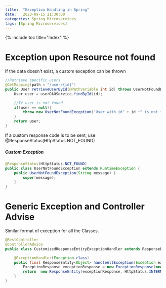 ```yaml
---
title:  "Exception Handling in Spring"
date:   2023-09-15 21:30:00
categories: Spring Microservices
tags: [Spring Microservices]
---
```

{% include toc title="Index" %}

# Exception upon Resource not found

If the data doesn't exist, a custom exception can be thrown
```java
//Retrieve specific users
@GetMapping(path = "/user/{id}")
public User retrieveUserById(@PathVariable int id) throws UserNotFoundException {
    User user = userDAOService.findById(id);

    //If user is not found
    if(user == null){
        throw new UserNotFoundException("User with id" + id +" is not found");
    }
    return user;
}
```

If a custom response code is to be sent, use @ResponseStatus(HttpStatus.NOT_FOUND)

##### Custom Exception
```java
@ResponseStatus(HttpStatus.NOT_FOUND)
public class UserNotFoundException extends RuntimeException {
    public UserNotFoundException(String message) {
        super(message);
    }
}
```

# Generic Exception and Controller Advise

Similar format of exception for all the Classes.
```java
@RestController
@ControllerAdvice
public class CustomizedResponseEntiryExceptionHandler extends ResponseEntityExceptionHandler {

    @ExceptionHandler(Exception.class)
    public final ResponseEntity<Object> handleAllException(Exception ex, WebRequest request){
        ExceptionResponse exceptionResponse = new ExceptionResponse(new Date(), ex.getMessage(), request.getDescription(false));
        return  new ResponseEntity(exceptionResponse, HttpStatus.INTERNAL_SERVER_ERROR);
    }
}
```